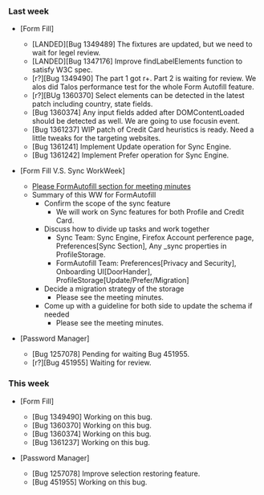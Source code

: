 ### Last week

* [Form Fill]
  - [LANDED][Bug 1349489] The fixtures are updated, but we need to wait for legel review.
  - [LANDED][Bug 1347176] Improve findLabelElements function to satisfy W3C spec.
  - [r?][Bug 1349490] The part 1 got r+. Part 2 is waiting for review. We alos did Talos performance test for the whole Form Autofill feature.
  - [r?][BUg 1360370] Select elements can be detected in the latest patch including country, state fields.
  - [Bug 1360374] Any input fields added after DOMContentLoaded should be detected as well. We are going to use focusin event.
  - [Bug 1361237] WIP patch of Credit Card heuristics is ready. Need a little tweaks for the targeting websites.
  - [Bug 1361241] Implement Update operation for Sync Engine.
  - [Bug 1361242] Implement Prefer operation for Sync Engine.

* [Form Fill V.S. Sync WorkWeek]
  - [Please FormAutofill section for meeting minutes](https://docs.google.com/document/d/1VHgs4QGKEOIoWUsrCpQOHvClsGsa0Gg61eLrH7hxdn4/edit#heading=h.d8reqog20rbw)
  - Summary of this WW for FormAutofill
    - Confirm the scope of the sync feature
      - We will work on Sync features for both Profile and Credit Card.
    - Discuss how to divide up tasks and work together
      - Sync Team: Sync Engine, Firefox Account perference page, Preferences[Sync Section], Any _sync properties in ProfileStorage.
      - FormAutofill Team: Preferences[Privacy and Security], Onboarding UI[DoorHander], ProfileStorage[Update/Prefer/Migration]
    - Decide a migration strategy of the storage
      - Please see the meeting minutes.
    - Come up with a guideline for both side to update the schema if needed
      - Please see the meeting minutes.

* [Password Manager]
  - [Bug 1257078] Pending for waiting Bug 451955.
  - [r?][Bug 451955] Waiting for review.

### This week

* [Form Fill]
  - [Bug 1349490] Working on this bug.
  - [Bug 1360370] Working on this bug.
  - [Bug 1360374] Working on this bug.
  - [Bug 1361237] Working on this bug.

* [Password Manager]
  - [Bug 1257078] Improve selection restoring feature.
  - [Bug 451955] Working on this bug.
